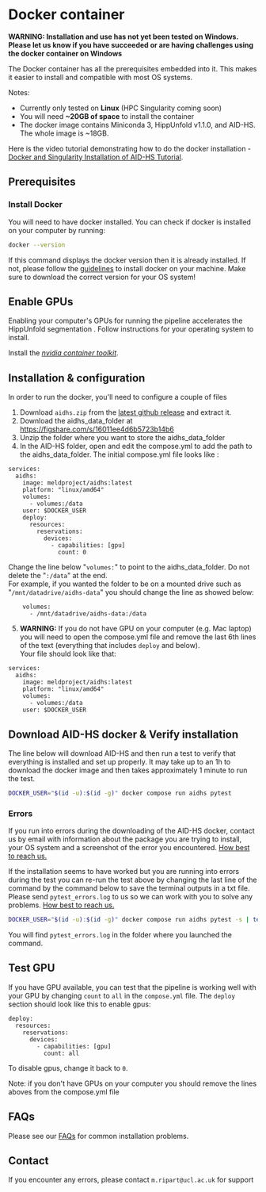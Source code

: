 # Docker container


**WARNING: Installation and use has not yet been tested on Windows. Please let us know if you have succeeded or are having challenges using the docker container on Windows**

The Docker container has all the prerequisites embedded into it. This makes it easier to install and compatible with most OS systems. 

Notes: 
- Currently only tested on **Linux** (HPC Singularity coming soon)
- You will need **~20GB of space** to install the container
- The docker image contains Miniconda 3, HippUnfold v1.1.0, and AID-HS. The whole image is ~18GB.  

Here is the video tutorial demonstrating how to do the docker installation - [Docker and Singularity Installation of AID-HS Tutorial](https://www.youtube.com/watch?v=RRAET7r05ys&t=11s&ab_channel=MELDproject).

## Prerequisites

### Install Docker
You will need to have docker installed. You can check if docker is installed on your computer by running:

```bash
docker --version
```

If this command displays the docker version then it is already installed. If not, please follow the [guidelines](https://docs.docker.com/engine/install/) to install docker on your machine. Make sure to download the correct version for your OS system!

## Enable GPUs

Enabling your computer's GPUs for running the pipeline accelerates the HippUnfold segmentation . Follow instructions for your operating system to install.

Install the [*nvidia container toolkit*](https://docs.nvidia.com/datacenter/cloud-native/container-toolkit/latest/install-guide.html).

## Installation & configuration
In order to run the docker, you'll need to configure a couple of files

1. Download `aidhs.zip` from the [latest github release](https://github.com/MELDProject/AID-HS/releases/latest) and extract it.
2. Download the aidhs_data_folder at https://figshare.com/s/16011ee4d6b5723b14b6
3. Unzip the folder where you want to store the aidhs_data_folder
4. In the AID-HS folder, open and edit the compose.yml to add the path to the aidhs_data_folder. The initial compose.yml file looks like :
```
services:
  aidhs:
    image: meldproject/aidhs:latest
    platform: "linux/amd64"
    volumes:
      - volumes:/data
    user: $DOCKER_USER
    deploy:
      resources:
        reservations:
          devices:
            - capabilities: [gpu]
              count: 0

```
Change the line below "`volumes:`" to point to the aidhs_data_folder. Do not delete the "`:/data`" at the end.\
For example, if you wanted the folder to be on a mounted drive such as "`/mnt/datadrive/aidhs-data`" you should change the line as showed below:

```
    volumes:
      - /mnt/datadrive/aidhs-data:/data
```

5. **WARNING:** If you do not have GPU on your computer (e.g. Mac laptop) you will need to open the compose.yml file and remove the last 6th lines of the text (everything that includes `deploy` and below).\
Your file should look like that: 
```
services:
  aidhs:
    image: meldproject/aidhs:latest
    platform: "linux/amd64"
    volumes:
      - volumes:/data
    user: $DOCKER_USER
```

## Download AID-HS docker & Verify installation
The line below will download AID-HS and then run a test to verify that everything is installed and set up properly. It may take up to an 1h to download the docker image and then takes approximately 1 minute to run the test.

```bash
DOCKER_USER="$(id -u):$(id -g)" docker compose run aidhs pytest
```


### Errors

If you run into errors during the downloading of the AID-HS docker, contact us by email with information about the package you are trying to install, your OS system and a screenshot of the error you encountered. [How best to reach us.](#contact)

If the installation seems to have worked but you are running into errors during the test you can re-run the test above by changing the last line of the command by the command below to save the terminal outputs in a txt file. Please send `pytest_errors.log` to us so we can work with you to solve any problems. [How best to reach us.](#contact)

```bash
DOCKER_USER="$(id -u):$(id -g)" docker compose run aidhs pytest -s | tee pytest_errors.log
```

You will find `pytest_errors.log` in the folder where you launched the command. 

## Test GPU

If you have GPU available, you can test that the pipeline is working well with your GPU by changing `count` to `all` in the `compose.yml` file. The `deploy` section should look like this to enable gpus:

```
deploy:
  resources:
    reservations:
      devices:
        - capabilities: [gpu]
          count: all
```

To disable gpus, change it back to `0`.

Note: if you don't have GPUs on your computer you should remove the lines aboves from the compose.yml file

## FAQs
Please see our [FAQs](https://aid-hs.readthedocs.io/en/latest/FAQ.html) for common installation problems.

## Contact

If you encounter any errors, please contact `m.ripart@ucl.ac.uk` for support
